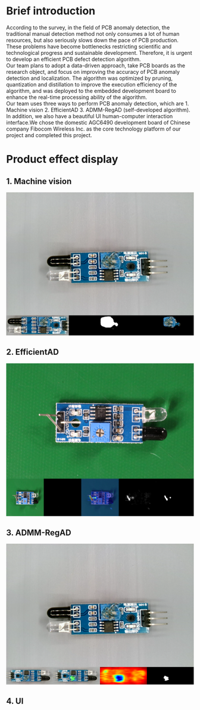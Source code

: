 ﻿# Brief introduction
According to the survey, in the field of PCB anomaly detection, the traditional manual detection method not only consumes a lot of human resources, but also seriously slows down the pace of PCB production. These problems have become bottlenecks restricting scientific and technological progress and sustainable development. Therefore, it is urgent to develop an efficient PCB defect detection algorithm.     
Our team plans to adopt a data-driven approach, take PCB boards as the research object, and focus on improving the accuracy of PCB anomaly detection and localization. The algorithm was optimized by pruning, quantization and distillation to improve the execution efficiency of the algorithm, and was deployed to the embedded development board to enhance the real-time processing ability of the algorithm.     
Our team uses three ways to perform PCB anomaly detection, which are  1. Machine vision 2. EfficientAD 3. ADMM-RegAD (self-developed algorithm).   In addition, we also have a beautiful UI human-computer interaction interface.We chose the domestic AGC6490 development board of Chinese company Fibocom Wireless Inc. as the core technology platform of our project and completed this project.
# Product effect display
## 1. Machine vision
![alt text](<Result image display/MResult.png>)
## 2. EfficientAD
![alt text](<Result image display/EffentADResult.png>)
## 3. ADMM-RegAD
![alt text](<Result image display/ADMMResult.png>)
## 4. UI
